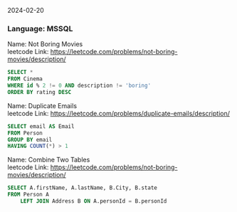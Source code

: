 2024-02-20  

### Language: MSSQL

Name: Not Boring Movies  
leetcode Link: https://leetcode.com/problems/not-boring-movies/description/
```sql
SELECT *
FROM Cinema
WHERE id % 2 != 0 AND description != 'boring'
ORDER BY rating DESC
```

Name: Duplicate Emails  
leetcode Link: https://leetcode.com/problems/duplicate-emails/description/
```sql
SELECT email AS Email
FROM Person
GROUP BY email
HAVING COUNT(*) > 1
```

Name: Combine Two Tables  
leetcode Link: https://leetcode.com/problems/not-boring-movies/description/
```sql
SELECT A.firstName, A.lastName, B.City, B.state
FROM Person A
    LEFT JOIN Address B ON A.personId = B.personId
```
